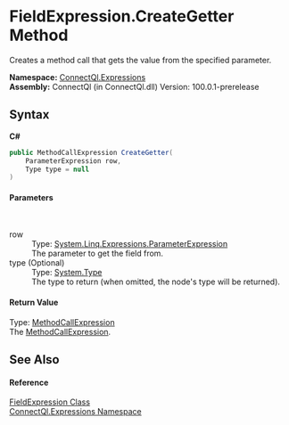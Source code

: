# FieldExpression.CreateGetter Method 
 

Creates a method call that gets the value from the specified parameter.

**Namespace:**&nbsp;<a href="N_ConnectQl_Expressions">ConnectQl.Expressions</a><br />**Assembly:**&nbsp;ConnectQl (in ConnectQl.dll) Version: 100.0.1-prerelease

## Syntax

**C#**<br />
``` C#
public MethodCallExpression CreateGetter(
	ParameterExpression row,
	Type type = null
)
```


#### Parameters
&nbsp;<dl><dt>row</dt><dd>Type: <a href="http://msdn2.microsoft.com/en-us/library/bb302740" target="_blank">System.Linq.Expressions.ParameterExpression</a><br />The parameter to get the field from.</dd><dt>type (Optional)</dt><dd>Type: <a href="http://msdn2.microsoft.com/en-us/library/42892f65" target="_blank">System.Type</a><br />The type to return (when omitted, the node's type will be returned).</dd></dl>

#### Return Value
Type: <a href="http://msdn2.microsoft.com/en-us/library/bb357368" target="_blank">MethodCallExpression</a><br />The <a href="http://msdn2.microsoft.com/en-us/library/bb357368" target="_blank">MethodCallExpression</a>.

## See Also


#### Reference
<a href="T_ConnectQl_Expressions_FieldExpression">FieldExpression Class</a><br /><a href="N_ConnectQl_Expressions">ConnectQl.Expressions Namespace</a><br />